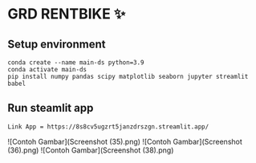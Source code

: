 # GRD RENTBIKE ✨

## Setup environment
```
conda create --name main-ds python=3.9
conda activate main-ds
pip install numpy pandas scipy matplotlib seaborn jupyter streamlit babel
```

## Run steamlit app
```
Link App = https://8s8cv5ugzrt5janzdrszgn.streamlit.app/

```

![Contoh Gambar](Screenshot (35).png)
![Contoh Gambar](Screenshot (36).png)
![Contoh Gambar](Screenshot (38).png)

